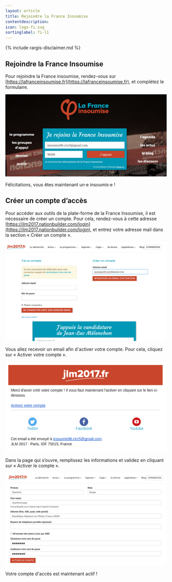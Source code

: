 ```yaml
---
layout: article
title: Rejoindre la France Insoumise
contentdescription:
icon: logo-fi.svg
sortinglabel: fi-l1
---
```


{% include rargis-disclaimer.md %}

## Rejoindre la France Insoumise

Pour rejoindre la France insoumise, rendez-vous sur [https://lafranceinsoumise.fr](https://lafranceinsoumise.fr), et complétez le formulaire.

![Formulaire d’adhésion à la France Insoumise](/assets/images/screenshots/franceinsoumise-form.png)

Félicitations, vous êtes maintenant un·e insoumis·e !

## Créer un compte d’accès

Pour accéder aux outils de la plate-forme de la France Insoumise, il est nécessaire de créer un compte. Pour cela, rendez-vous à cette adresse [https://jlm2017.nationbuilder.com/login](https://jlm2017.nationbuilder.com/login), et entrez votre adresse mail dans la section « Créer un compte ».

![Formulaire de création de compte](/assets/images/screenshots/fi-nationbuilder1.png)

Vous allez recevoir un email afin d'activer votre compte. Pour cela, cliquez sur « Activer votre compte ».

![Email d’activation du compte](/assets/images/screenshots/fi-nationbuilder2.png)

Dans la page qui s’ouvre, remplissez les informations et validez en cliquant sur « Activer le compte ».

![Formulaire de création de compte, deuxième étape](/assets/images/screenshots/fi-nationbuilder3.png)

Votre compte d'accès est maintenant actif !
